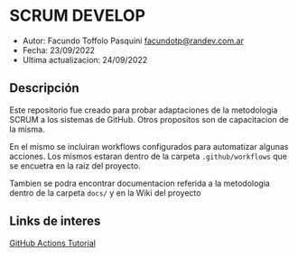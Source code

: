 # SCRUM DEVELOP

- Autor: Facundo Toffolo Pasquini <facundotp@randev.com.ar>
- Fecha: 23/09/2022
- Ultima actualizacion: 24/09/2022

## Descripción

Este repositorio fue creado para probar adaptaciones de la metodologia SCRUM a los sistemas de GitHub.
Otros propositos son de capacitacion de la misma.

En el mismo se incluiran workflows configurados para automatizar algunas acciones. Los mismos estaran dentro de la carpeta 
`.github/workflows` que se encuetra en la raiz del proyecto.

Tambien se podra encontrar documentacion referida a la metodologia dentro de la carpeta `docs/` y en la Wiki del proyecto

## Links de interes
[GitHub Actions Tutorial](https://www.youtube.com/watch?v=-hVG9z0fCac)
